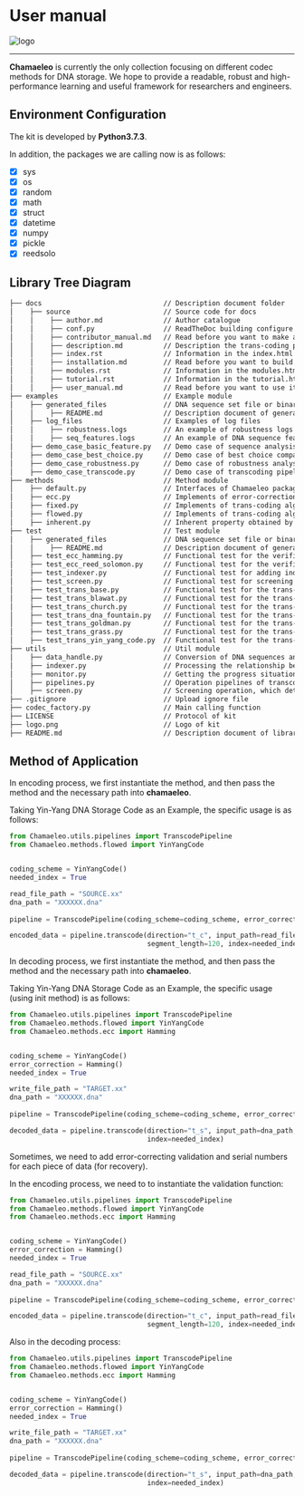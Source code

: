 User manual
===========

![logo](_static/logo.png)


---

**Chamaeleo** is currently the only collection focusing on different codec methods for DNA storage.
We hope to provide a readable, robust and high-performance learning and useful framework for researchers and engineers.

## Environment Configuration
The kit is developed by **Python3.7.3**.

In addition, the packages we are calling now is as follows:

- [x] sys
- [x] os
- [x] random
- [x] math
- [x] struct
- [x] datetime
- [x] numpy
- [x] pickle
- [x] reedsolo

## Library Tree Diagram
```html
├── docs                              // Description document folder
│    ├── source                       // Source code for docs
│    │    ├── author.md               // Author catalogue
│    │    ├── conf.py                 // ReadTheDoc building configure
│    │    ├── contributor_manual.md   // Read before you want to make a contribution
│    │    ├── description.md          // Description the trans-coding process
│    │    ├── index.rst               // Information in the index.html
│    │    ├── installation.md         // Read before you want to build it
│    │    ├── modules.rst             // Information in the modules.html
│    │    ├── tutorial.rst            // Information in the tutorial.html
│    │    ├── user_manual.md          // Read before you want to use it
├── examples                          // Example module
│    ├── generated_files              // DNA sequence set file or binary file generated in the test
│    │    ├── README.md               // Description document of generated files and the above folder
│    ├── log_files                    // Examples of log files
│    │    ├── robustness.logs         // An example of robustness logs (can be open by txt)
│    │    ├── seq_features.logs       // An example of DNA sequence feature logs (can be open by txt)
│    ├── demo_case_basic_feature.py   // Demo case of sequence analysis based on Mona Lisa figure encoded by different algorithms
│    ├── demo_case_best_choice.py     // Demo case of best choice comparison based on Mona Lisa figure encoded by base code and Church code
│    ├── demo_case_robustness.py      // Demo case of robustness analysis based on Mona Lisa figure encoded by base code and Church code 
│    ├── demo_case_transcode.py       // Demo case of transcoding pipeline using different algorithms
├── methods                           // Method module
│    ├── default.py                   // Interfaces of Chamaeleo package
│    ├── ecc.py                       // Implements of error-correction code
│    ├── fixed.py                     // Implements of trans-coding algorithm with fixed rules
│    ├── flowed.py                    // Implements of trans-coding algorithm with screening operation
│    ├── inherent.py                  // Inherent property obtained by original paper
├── test                              // Test module
│    ├── generated_files              // DNA sequence set file or binary file generated in the test
│    │    ├── README.md               // Description document of generated files and the above folder
│    ├── test_ecc_hamming.py          // Functional test for the verification of Hamming Code
│    ├── test_ecc_reed_solomon.py     // Functional test for the verification of Reed-Solomon Code
│    ├── test_indexer.py              // Functional test for adding indices, removing indices, and sorting based on indices 
│    ├── test_screen.py               // Functional test for screening operation
│    ├── test_trans_base.py           // Functional test for the trans-coding of Base Code
│    ├── test_trans_blawat.py         // Functional test for the trans-coding of Blawat Code
│    ├── test_trans_church.py         // Functional test for the trans-coding of Church Code
│    ├── test_trans_dna_fountain.py   // Functional test for the trans-coding of DNA Fountain Code
│    ├── test_trans_goldman.py        // Functional test for the trans-coding of Goldman Code
│    ├── test_trans_grass.py          // Functional test for the trans-coding of Grass Code
│    ├── test_trans_yin_yang_code.py  // Functional test for the trans-coding of Yin-Yang Code
├── utils                             // Util module
│    ├── data_handle.py               // Conversion of DNA sequences and binary document
│    ├── indexer.py                   // Processing the relationship between index and data
│    ├── monitor.py                   // Getting the progress situation and the time left
│    ├── pipelines.py                 // Operation pipelines of transcoding, analysing, and evaluation
│    ├── screen.py                    // Screening operation, which determines whether a DNA sequence is easy or not for sequencing and synthesis
├── .gitignore                        // Upload ignore file
├── codec_factory.py                  // Main calling function
├── LICENSE                           // Protocol of kit
├── logo.png                          // Logo of kit
├── README.md                         // Description document of library
```

## Method of Application
In encoding process, we first instantiate the method, and then pass the method and the necessary path into **chamaeleo**.

Taking Yin-Yang DNA Storage Code as an Example, the specific usage is as follows:

```python
from Chamaeleo.utils.pipelines import TranscodePipeline
from Chamaeleo.methods.flowed import YinYangCode


coding_scheme = YinYangCode()
needed_index = True

read_file_path = "SOURCE.xx"
dna_path = "XXXXXX.dna"
    
pipeline = TranscodePipeline(coding_scheme=coding_scheme, error_correction=None, need_logs=True)

encoded_data = pipeline.transcode(direction="t_c", input_path=read_file_path, output_path=dna_path,
                                  segment_length=120, index=needed_index)
```

In decoding process, we first instantiate the method, and then pass the method and the necessary path into **chamaeleo**.

Taking Yin-Yang DNA Storage Code as an Example, the specific usage (using init method) is as follows:

```python
from Chamaeleo.utils.pipelines import TranscodePipeline
from Chamaeleo.methods.flowed import YinYangCode
from Chamaeleo.methods.ecc import Hamming


coding_scheme = YinYangCode()
error_correction = Hamming()
needed_index = True

write_file_path = "TARGET.xx"
dna_path = "XXXXXX.dna"
    
pipeline = TranscodePipeline(coding_scheme=coding_scheme, error_correction=error_correction, need_logs=True)

decoded_data = pipeline.transcode(direction="t_s", input_path=dna_path, output_path=write_file_path,
                                  index=needed_index)
```

Sometimes, we need to add error-correcting validation and serial numbers for each piece of data (for recovery).

In the encoding process, we need to to instantiate the validation function:

```python
from Chamaeleo.utils.pipelines import TranscodePipeline
from Chamaeleo.methods.flowed import YinYangCode
from Chamaeleo.methods.ecc import Hamming


coding_scheme = YinYangCode()
error_correction = Hamming()
needed_index = True

read_file_path = "SOURCE.xx"
dna_path = "XXXXXX.dna"
    
pipeline = TranscodePipeline(coding_scheme=coding_scheme, error_correction=error_correction, need_logs=True)

encoded_data = pipeline.transcode(direction="t_c", input_path=read_file_path, output_path=dna_path,
                                  segment_length=120, index=needed_index)
```

Also in the decoding process:

```python
from Chamaeleo.utils.pipelines import TranscodePipeline
from Chamaeleo.methods.flowed import YinYangCode
from Chamaeleo.methods.ecc import Hamming


coding_scheme = YinYangCode()
error_correction = Hamming()
needed_index = True

write_file_path = "TARGET.xx"
dna_path = "XXXXXX.dna"
    
pipeline = TranscodePipeline(coding_scheme=coding_scheme, error_correction=error_correction, need_logs=True)

decoded_data = pipeline.transcode(direction="t_s", input_path=dna_path, output_path=write_file_path,
                                  index=needed_index)
```
